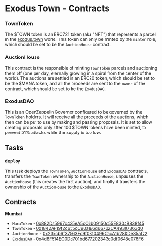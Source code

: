 # Exodus Town - Contracts

### TownToken

The $TOWN token is an ERC721 token (aka "NFT") that represents a parcel in the [exodus.town](https://exodus.town) world. This token can only be minted by the `minter` role, which should be set to be the `AuctionHouse` contract.

### AuctionHouse

This contract is the responsible of minting `TownToken` parcels and auctioning them off (one per day, eternally growing in a spiral from the center of the world). The auctions are settled in an ERC20 token, which should be set to be the $MANA token, and all the proceeds are sent to the `owner` of the contract, which should be set to be the `ExodusDAO`.

### ExodusDAO

This is an [OpenZeppelin Governor](https://docs.openzeppelin.com/contracts/4.x/api/governance#governor) configured to be governed by the `TownToken` holders. It will receive all the proceeds of the auctions, which then can be put to use by making and passing proposals. It is set to allow creating proposals only after 100 $TOWN tokens have been minted, to prevent 51% attacks while the supply is too low.

## Tasks

### `deploy`

This task deploys the `TownToken`, `AuctionHouse` and `ExodusDAO` contracts, transfers the `TownToken` ownership to the `AuctionHouse`, unpauses the `AuctionHouse` (this creates the first auction), and finally it transfers the ownership of the `AuctionHouse` to the `ExodusDAO`.

## Contracts

**Mumbai**
- `ManaToken` - [0x882Da5967c435eA5cC6b09150d55E8304B838f45](https://mumbai.polygonscan.com/address/0x882Da5967c435eA5cC6b09150d55E8304B838f45)
- `TownToken` - [0x1842AF19f2c655cC90a1E6d66702CA49307363d0](https://mumbai.polygonscan.com/address/0x1842AF19f2c655cC90a1E6d66702CA49307363d0)
- `AuctionHouse` - [0x235cb6f37563Fc9f0810496CacA1b28DDe35af22](https://mumbai.polygonscan.com/address/0x235cb6f37563Fc9f0810496CacA1b28DDe35af22)
- `ExodusDAO` - [0x4d8F514EC0Dd701bd677202343c0df0648e076F6](https://mumbai.polygonscan.com/address/0x4d8F514EC0Dd701bd677202343c0df0648e076F6)
